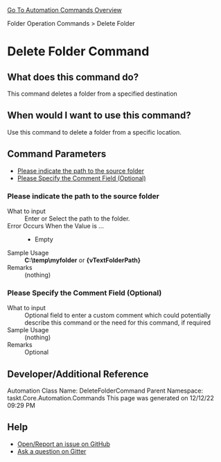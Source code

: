 <!--TITLE: Delete Folder Command -->
<!-- SUBTITLE: a command in the Folder Operation Commands group. -->
[Go To Automation Commands Overview](/automation-commands.md)


Folder Operation Commands &gt; Delete Folder


# Delete Folder Command


## What does this command do?
This command deletes a folder from a specified destination


## When would I want to use this command?
Use this command to delete a folder from a specific location.


## Command Parameters
- [Please indicate the path to the source folder](#param_0)
- [Please Specify the Comment Field (Optional)](#param_1)


<a id="param_0"></a>
### Please indicate the path to the source folder


<dl>
<dt>What to input</dt><dd>Enter or Select the path to the folder.</dd>
<dt>Error Occurs When the Value is ...</dt><dd><ul>
<li>Empty</li>
</ul></dd><dt>Sample Usage</dt><dd><strong>C:\temp\myfolder</strong> or <strong>{vTextFolderPath}</strong></dd>
<dt>Remarks</dt><dd>(nothing)</dd>
</dl>




<a id="param_1"></a>
### Please Specify the Comment Field (Optional)


<dl>
<dt>What to input</dt><dd>Optional field to enter a custom comment which could potentially describe this command or the need for this command, if required</dd>
<dt>Sample Usage</dt><dd>(nothing)</dd>
<dt>Remarks</dt><dd>Optional</dd>
</dl>




## Developer/Additional Reference
Automation Class Name: DeleteFolderCommand
Parent Namespace: taskt.Core.Automation.Commands
This page was generated on 12/12/22 09:29 PM


## Help
- [Open/Report an issue on GitHub](https://github.com/rcktrncn/taskt/issues/new)
- [Ask a question on Gitter](https://gitter.im/taskt-rpa/Lobby)
